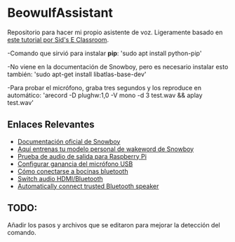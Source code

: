 # BeowulfAssistant
Repositorio para hacer mi propio asistente de voz.
Ligeramente basado en [este tutorial por 
Sid's E Classroom](https://www.youtube.com/watch?v=mETxgn0vH2I).

-Comando que sirvió para instalar **pip**: 'sudo apt install python-pip'

-No viene en la documentación de Snowboy, pero es necesario instalar esto también: 'sudo apt-get install libatlas-base-dev'

-Para probar el micrófono, graba tres segundos y los reproduce en automático: 'arecord -D plughw:1,0 -V mono -d 3 test.wav && aplay test.wav'

## Enlaces Relevantes
- [Documentación oficial de Snowboy](http://docs.kitt.ai/snowboy/#introduction)
- [Aquí entrenas tu modelo personal de wakeword de Snowboy](https://snowboy.kitt.ai/)
- [Prueba de audio de salida para Raspberry Pi](https://www.tinkerboy.xyz/raspberry-pi-test-sound-output/)
- [Configurar ganancia del micrófono USB](https://learn.adafruit.com/usb-audio-cards-with-a-raspberry-pi/setting-audio-levels)
- [Cómo conectarse a bocinas bluetooth](https://gist.github.com/actuino/9548329d1bba6663a63886067af5e4cb)
- [Switch audio HDMI/Bluetooth](https://www.raspberrypi.org/forums/viewtopic.php?t=173253)
- [Automatically connect trusted Bluetooth speaker](https://raspberrypi.stackexchange.com/questions/53408/automatically-connect-trusted-bluetooth-speaker)

## TODO:
Añadir los pasos y archivos que se editaron para mejorar la detección del comando.

